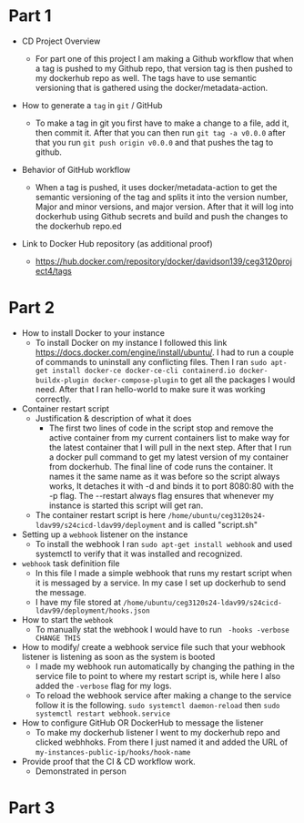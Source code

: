 # Part 1

- CD Project Overview
  - For part one of this project I am making a Github workflow that when a tag is pushed to my Github repo, that version tag is then pushed to my dockerhub repo as well. The tags have to use semantic versioning that is gathered using the docker/metadata-action. 

- How to generate a `tag` in `git` / GitHub
  - To make a tag in git you first have to make a change to a file, add it, then commit it. After that you can then run ```git tag -a v0.0.0``` after that you run ```git push origin v0.0.0``` and that pushes the tag to github.

- Behavior of GitHub workflow
  - When a tag is pushed, it uses docker/metadata-action to get the semantic versioning of the tag and splits it into the version number, Major and minor versions, and major version. After that it will log into dockerhub using Github secrets and build and push the changes to the dockerhub repo.ed

- Link to Docker Hub repository (as additional proof)
  - https://hub.docker.com/repository/docker/davidson139/ceg3120project4/tags

# Part 2

- How to install Docker to your instance
  - To install Docker on my instance I followed this link https://docs.docker.com/engine/install/ubuntu/. I had to run a couple of commands to uninstall any conflicting files. Then I ran ```sudo apt-get install docker-ce docker-ce-cli containerd.io docker-buildx-plugin docker-compose-plugin``` to get all the packages I would need. After that I ran hello-world to make sure it was working correctly.
- Container restart script
  - Justification & description of what it does
    - The first two lines of code in the script stop and remove the active container from my current containers list to make way for the latest container that I will pull in the next step. After that I run a docker pull command to get my latest version of my container from dockerhub. The final line of code runs the container. It names it the same name as it was before so the script always works, It detaches it with -d and binds it to port 8080:80 with the -p flag. The --restart always flag ensures that whenever my instance is started this script will get ran.
  - The container restart script is here ```/home/ubuntu/ceg3120s24-ldav99/s24cicd-ldav99/deployment``` and is called "script.sh" 
- Setting up a `webhook` listener on the instance
  - To install the webhook I ran ```sudo apt-get install webhook``` and used systemctl to verify that it was installed and recognized.
- `webhook` task definition file
  - In this file I made a simple webhook that runs my restart script when it is messaged by a service. In my case I set up dockerhub to send the message.
  - I have my file stored at  ```/home/ubuntu/ceg3120s24-ldav99/s24cicd-ldav99/deployment/hooks.json```
- How to start the `webhook`
  - To manually stat the webhook I would have to run ``` -hooks -verbose CHANGE THIS``` 
- How to modify/ create a webhook service file such that your webhook listener is listening as soon as the system is booted
  - I made my webhook run automatically by changing the pathing in the service file to point to where my restart script is, while here I also added the  ```-verbose``` flag for my logs.
  - To reload the webhook service after making a change to the service follow it is the following. ```sudo systemctl daemon-reload``` then ```sudo systemctl restart webhook.service```
- How to configure GitHub OR DockerHub to message the listener
  - To make my dockerhub listener I went to my dockerhub repo and clicked webhhoks. From there I just named it and added the URL of ```my-instances-public-ip/hooks/hook-name```
- Provide proof that the CI & CD workflow work.
  - Demonstrated in person



# Part 3
